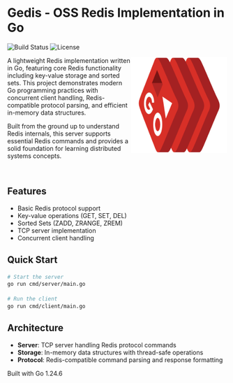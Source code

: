# Gedis - OSS Redis Implementation in Go

![Build Status](https://img.shields.io/badge/build-passing-brightgreen)
![License](https://img.shields.io/badge/license-Apache%202.0-blue)

<img src="assets/redis-go-logo.png" alt="Redis-Go Logo" width="220" align="right"/>

A lightweight Redis implementation written in Go, featuring core Redis functionality including key-value storage and sorted sets. This project demonstrates modern Go programming practices with concurrent client handling, Redis-compatible protocol parsing, and efficient in-memory data structures.

Built from the ground up to understand Redis internals, this server supports essential Redis commands and provides a solid foundation for learning distributed systems concepts.

<br clear="left"/>

## Features

- Basic Redis protocol support
- Key-value operations (GET, SET, DEL)
- Sorted Sets (ZADD, ZRANGE, ZREM)
- TCP server implementation
- Concurrent client handling

## Quick Start

```bash
# Start the server
go run cmd/server/main.go

# Run the client
go run cmd/client/main.go
```

## Architecture

- **Server**: TCP server handling Redis protocol commands
- **Storage**: In-memory data structures with thread-safe operations
- **Protocol**: Redis-compatible command parsing and response formatting

Built with Go 1.24.6
